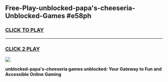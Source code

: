 
## Free-Play-unblocked-papa's-cheeseria-Unblocked-Games #e58ph
<h3>
<a href="https://news.freeplayer.one?title=unblocked-papa's-cheeseria&ref=8M">CLICK TO PLAY</a></h3>
<hr>

<h3>
<a href="https://news.freeplayer.one?title=unblocked-papa's-cheeseria&ref=8M">CLICK 2 PLAY</a>
  
</h3>

<a href="https://news.freeplayer.one?title=unblocked-papa's-cheeseria&ref=8M"><img src="https://clearcache.store/games.png"></a>


**unblocked-papa's-cheeseria games unblocked: Your Gateway to Fun and Accessible Online Gaming**
